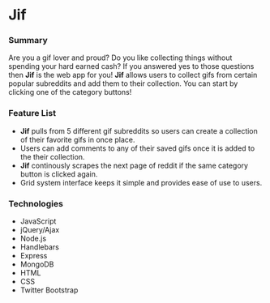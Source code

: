 Jif
===============
### Summary
Are you a gif lover and proud? Do you like collecting things without spending your hard earned cash? If you answered yes to those questions then **Jif** is the web app for you! **Jif** allows users to collect gifs from certain popular subreddits and add them to their collection. You can start by clicking one of the category buttons!

### Feature List
- **Jif** pulls from 5 different gif subreddits so users can create a collection of their favorite gifs in once place. 
- Users can add comments to any of their saved gifs once it is added to the their collection. 
- **Jif** continously scrapes the next page of reddit if the same category button is clicked again.
- Grid system interface keeps it simple and provides ease of use to users.

### Technologies
- JavaScript
- jQuery/Ajax
- Node.js
- Handlebars
- Express
- MongoDB
- HTML
- CSS
- Twitter Bootstrap